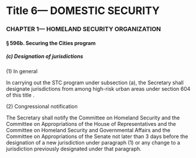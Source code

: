 
# Title 6— DOMESTIC SECURITY
### CHAPTER 1— HOMELAND SECURITY ORGANIZATION
#### § 596b. Securing the Cities program
##### (c) Designation of jurisdictions

(1) In general

In carrying out the STC program under subsection (a), the Secretary shall designate jurisdictions from among high-risk urban areas under section 604 of this title .

(2) Congressional notification

The Secretary shall notify the Committee on Homeland Security and the Committee on Appropriations of the House of Representatives and the Committee on Homeland Security and Governmental Affairs and the Committee on Appropriations of the Senate not later than 3 days before the designation of a new jurisdiction under paragraph (1) or any change to a jurisdiction previously designated under that paragraph.
